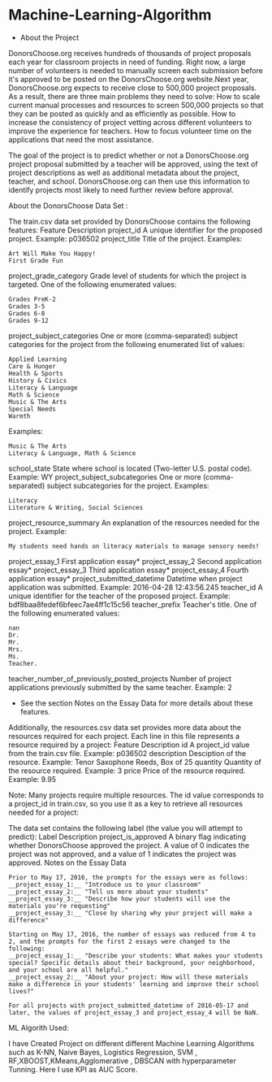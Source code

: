 # Machine-Learning-Algorithm

- About the Project 

DonorsChoose.org receives hundreds of thousands of project proposals each year for classroom projects in need of funding. Right now, a large number of volunteers is needed to manually screen each submission before it's approved to be posted on the DonorsChoose.org website.Next year, DonorsChoose.org expects to receive close to 500,000 project proposals. As a result, there are three main problems they need to solve:
How to scale current manual processes and resources to screen 500,000 projects so that they can be posted as quickly and as efficiently as possible.
How to increase the consistency of project vetting across different volunteers to improve the experience for teachers.
How to focus volunteer time on the applications that need the most assistance.

The goal of the project is to  predict whether or not a DonorsChoose.org project proposal submitted by a teacher will be approved, using the text of project descriptions as well as additional metadata about the project, teacher, and school. DonorsChoose.org can then use this information to identify projects most likely to need further review before approval. 

About the DonorsChoose Data Set : 

The train.csv data set provided by DonorsChoose contains the following features:
Feature 	Description
project_id 	A unique identifier for the proposed project. Example: p036502
project_title 	Title of the project. Examples:

    Art Will Make You Happy!
    First Grade Fun

project_grade_category 	Grade level of students for which the project is targeted. One of the following enumerated values:

    Grades PreK-2
    Grades 3-5
    Grades 6-8
    Grades 9-12

project_subject_categories 	One or more (comma-separated) subject categories for the project from the following enumerated list of values:

    Applied Learning
    Care & Hunger
    Health & Sports
    History & Civics
    Literacy & Language
    Math & Science
    Music & The Arts
    Special Needs
    Warmth


Examples:

    Music & The Arts
    Literacy & Language, Math & Science

school_state 	State where school is located (Two-letter U.S. postal code). Example: WY
project_subject_subcategories 	One or more (comma-separated) subject subcategories for the project. Examples:

    Literacy
    Literature & Writing, Social Sciences

project_resource_summary 	An explanation of the resources needed for the project. Example:

    My students need hands on literacy materials to manage sensory needs!

project_essay_1 	First application essay*
project_essay_2 	Second application essay*
project_essay_3 	Third application essay*
project_essay_4 	Fourth application essay*
project_submitted_datetime 	Datetime when project application was submitted. Example: 2016-04-28 12:43:56.245
teacher_id 	A unique identifier for the teacher of the proposed project. Example: bdf8baa8fedef6bfeec7ae4ff1c15c56
teacher_prefix 	Teacher's title. One of the following enumerated values:

    nan
    Dr.
    Mr.
    Mrs.
    Ms.
    Teacher.

teacher_number_of_previously_posted_projects 	Number of project applications previously submitted by the same teacher. Example: 2

* See the section Notes on the Essay Data for more details about these features.

Additionally, the resources.csv data set provides more data about the resources required for each project. Each line in this file represents a resource required by a project:
Feature 	Description
id 	A project_id value from the train.csv file. Example: p036502
description 	Desciption of the resource. Example: Tenor Saxophone Reeds, Box of 25
quantity 	Quantity of the resource required. Example: 3
price 	Price of the resource required. Example: 9.95

Note: Many projects require multiple resources. The id value corresponds to a project_id in train.csv, so you use it as a key to retrieve all resources needed for a project:

The data set contains the following label (the value you will attempt to predict):
Label 	Description
project_is_approved 	A binary flag indicating whether DonorsChoose approved the project. A value of 0 indicates the project was not approved, and a value of 1 indicates the project was approved.
Notes on the Essay Data

    Prior to May 17, 2016, the prompts for the essays were as follows:
    __project_essay_1:__ "Introduce us to your classroom"
    __project_essay_2:__ "Tell us more about your students"
    __project_essay_3:__ "Describe how your students will use the materials you're requesting"
    __project_essay_3:__ "Close by sharing why your project will make a difference"

    Starting on May 17, 2016, the number of essays was reduced from 4 to 2, and the prompts for the first 2 essays were changed to the following:
    __project_essay_1:__ "Describe your students: What makes your students special? Specific details about their background, your neighborhood, and your school are all helpful."
    __project_essay_2:__ "About your project: How will these materials make a difference in your students' learning and improve their school lives?"

    For all projects with project_submitted_datetime of 2016-05-17 and later, the values of project_essay_3 and project_essay_4 will be NaN. 

ML Algorith Used:

I have Created Project on different different Machine Learning Algorithms such as K-NN, Naive Bayes, Logistics Regression, SVM , RF,XBOOST,KMeans,Agglomerative , DBSCAN with hyperparameter Tunning. Here I use KPI as AUC Score.
